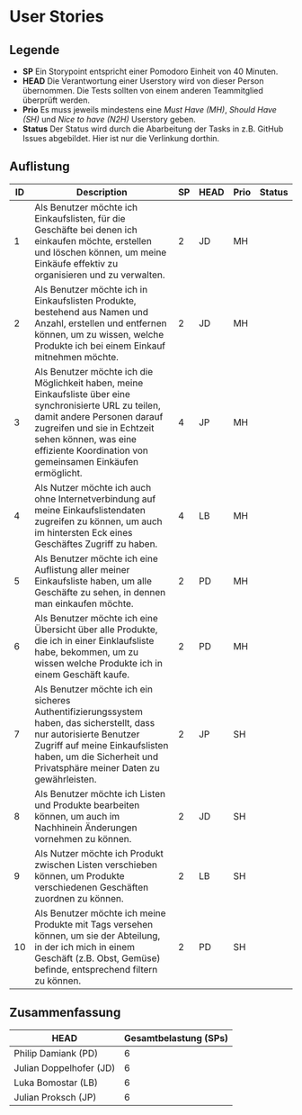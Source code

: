 # User Stories

## Legende

- **SP** Ein Storypoint entspricht einer Pomodoro Einheit von 40 Minuten.
- **HEAD** Die Verantwortung einer Userstory wird von dieser Person übernommen. Die Tests sollten von einem anderen Teammitglied überprüft werden.
- **Prio** Es muss jeweils mindestens eine _Must Have (MH)_, _Should Have (SH)_ und _Nice to have (N2H)_ Userstory geben.
- **Status** Der Status wird durch die Abarbeitung der Tasks in z.B. GitHub Issues abgebildet. Hier ist nur die Verlinkung dorthin.

## Auflistung

| ID  | Description                                                                                                                                                                                                                                                 | SP  | HEAD | Prio | Status |
| --- | ----------------------------------------------------------------------------------------------------------------------------------------------------------------------------------------------------------------------------------------------------------- | --- | ---- | ---- | ------ |
| 1   | Als Benutzer möchte ich Einkaufslisten, für die Geschäfte bei denen ich einkaufen möchte, erstellen und löschen können, um meine Einkäufe effektiv zu organisieren und zu verwalten.                                                                        | 2   | JD   | MH   |        |
| 2   | Als Benutzer möchte ich in Einkaufslisten Produkte, bestehend aus Namen und Anzahl, erstellen und entfernen können, um zu wissen, welche Produkte ich bei einem Einkauf mitnehmen möchte.                                                                   | 2   | JD   | MH   |        |
| 3   | Als Benutzer möchte ich die Möglichkeit haben, meine Einkaufsliste über eine synchronisierte URL zu teilen, damit andere Personen darauf zugreifen und sie in Echtzeit sehen können, was eine effiziente Koordination von gemeinsamen Einkäufen ermöglicht. | 4   | JP   | MH   |        |
| 4   | Als Nutzer möchte ich auch ohne Internetverbindung auf meine Einkaufslistendaten zugreifen zu können, um auch im hintersten Eck eines Geschäftes Zugriff zu haben.                                                                                          | 4   | LB   | MH   |        |
| 5   | Als Benutzer möchte ich eine Auflistung aller meiner Einkaufsliste haben, um alle Geschäfte zu sehen, in dennen man einkaufen möchte.                                                                                                                       | 2   | PD   | MH   |        |
| 6   | Als Benutzer möchte ich eine Übersicht über alle Produkte, die ich in einer Einklaufsliste habe, bekommen, um zu wissen welche Produkte ich in einem Geschäft kaufe.                                                                                        | 2   | PD   | MH   |        |
| 7   | Als Benutzer möchte ich ein sicheres Authentifizierungssystem haben, das sicherstellt, dass nur autorisierte Benutzer Zugriff auf meine Einkaufslisten haben, um die Sicherheit und Privatsphäre meiner Daten zu gewährleisten.                             | 2   | JP   | SH   |        |
| 8   | Als Benutzer möchte ich Listen und Produkte bearbeiten können, um auch im Nachhinein Änderungen vornehmen zu können.                                                                                                                                        | 2   | JD   | SH   |        |
| 9   | Als Nutzer möchte ich Produkt zwischen Listen verschieben können, um Produkte verschiedenen Geschäften zuordnen zu können.                                                                                                                                  | 2   | LB   | SH   |        |
| 10  | Als Benutzer möchte ich meine Produkte mit Tags versehen können, um sie der Abteilung, in der ich mich in einem Geschäft (z.B. Obst, Gemüse) befinde, entsprechend filtern zu können.                                                                       | 2   | PD   | SH   |        |

## Zusammenfassung

| HEAD                    | Gesamtbelastung (SPs) |
| ----------------------- | --------------------- |
| Philip Damiank (PD)     | 6                     |
| Julian Doppelhofer (JD) | 6                     |
| Luka Bomostar (LB)      | 6                     |
| Julian Proksch (JP)     | 6                     |
